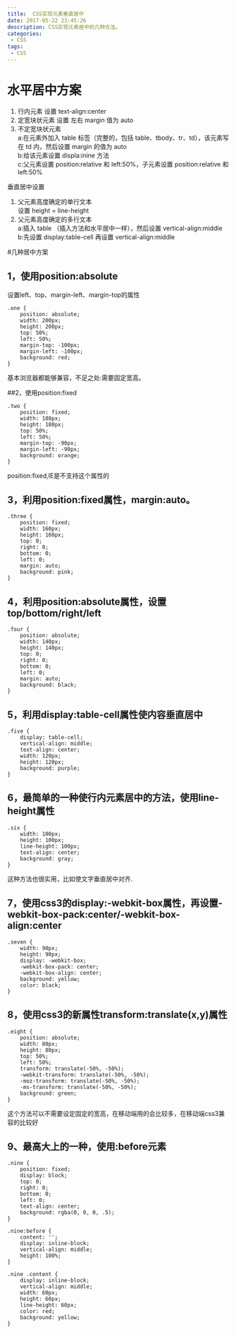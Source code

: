 ```yaml
---
title:  CSS实现元素垂直居中
date: 2017-05-22 23:45:26
description: CSS实现元素居中的几种方法。
categories:
 - CSS
tags:
 - CSS
---
```


# 水平居中方案

1. 行内元素
设置  text-align:center
2. 定宽块状元素
设置  左右  margin  值为  auto      
3. 不定宽块状元素            
a:在元素外加入  table  标签（完整的，包括  table、tbody、tr、td），该元素写在  td  内，然后设置  margin  的值为  auto            
b:给该元素设置  displa:inine  方法            
c:父元素设置  position:relative  和  left:50%，子元素设置  position:relative  和  left:50%

垂直居中设置

1. 父元素高度确定的单行文本            
设置  height = line-height    
2. 父元素高度确定的多行文本            
a:插入  table （插入方法和水平居中一样），然后设置  vertical-align:middle            
b:先设置  display:table-cell  再设置  vertical-align:middle

#几种居中方案

## 1，使用position:absolute

设置left、top、margin-left、margin-top的属性

    .one {
        position: absolute;
        width: 200px;
        height: 200px;
        top: 50%;
        left: 50%;
        margin-top: -100px;
        margin-left: -100px;
        background: red;
    }


基本浏览器都能够兼容，不足之处:需要固定宽高。

##2，使用position:fixed

    .two {
        position: fixed;
        width: 180px;
        height: 180px;
        top: 50%;
        left: 50%;
        margin-top: -90px;
        margin-left: -90px;
        background: orange;
    }

position:fixed,IE是不支持这个属性的

## 3，利用position:fixed属性，margin:auto。

    .three {
        position: fixed;
        width: 160px;
        height: 160px;
        top: 0;
        right: 0;
        bottom: 0;
        left: 0;
        margin: auto;
        background: pink;
    }


## 4，利用position:absolute属性，设置top/bottom/right/left

    .four {
        position: absolute;
        width: 140px;
        height: 140px;
        top: 0;
        right: 0;
        bottom: 0;
        left: 0;
        margin: auto;
        background: black;
    }


## 5，利用display:table-cell属性使内容垂直居中

    .five {
        display: table-cell;
        vertical-align: middle;
        text-align: center;
        width: 120px;
        height: 120px;
        background: purple;
    }


## 6，最简单的一种使行内元素居中的方法，使用line-height属性

    .six {
        width: 100px;
        height: 100px;
        line-height: 100px;
        text-align: center;
        background: gray;
    }

这种方法也很实用，比如使文字垂直居中对齐.

## 7，使用css3的display:-webkit-box属性，再设置-webkit-box-pack:center/-webkit-box-align:center

    .seven {
        width: 90px;
        height: 90px;
        display: -webkit-box;
        -webkit-box-pack: center;
        -webkit-box-align: center;
        background: yellow;
        color: black;
    }


## 8，使用css3的新属性transform:translate(x,y)属性

    .eight {
        position: absolute;
        width: 80px;
        height: 80px;
        top: 50%;
        left: 50%;
        transform: translate(-50%, -50%);
        -webkit-transform: translate(-50%, -50%);
        -moz-transform: translate(-50%, -50%);
        -ms-transform: translate(-50%, -50%);
        background: green;
    }


这个方法可以不需要设定固定的宽高，在移动端用的会比较多，在移动端css3兼容的比较好

## 9、最高大上的一种，使用:before元素

    .nine {
        position: fixed;
        display: block;
        top: 0;
        right: 0;
        bottom: 0;
        left: 0;
        text-align: center;
        background: rgba(0, 0, 0, .5);
    }

    .nine:before {
        content: '';
        display: inline-block;
        vertical-align: middle;
        height: 100%;
    }

    .nine .content {
        display: inline-block;
        vertical-align: middle;
        width: 60px;
        height: 60px;
        line-height: 60px;
        color: red;
        background: yellow;
    }